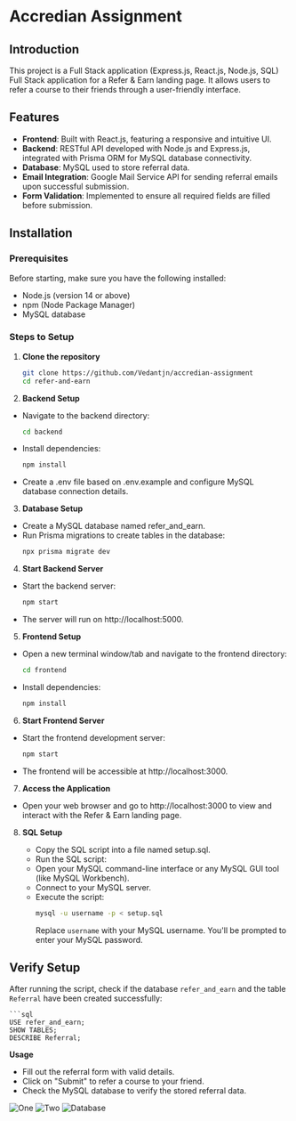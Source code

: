# Accredian Assignment

## Introduction
This project is a Full Stack application (Express.js, React.js, Node.js, SQL) Full Stack application for a Refer & Earn landing page. It allows users to refer a course to their friends through a user-friendly interface.

## Features
- **Frontend**: Built with React.js, featuring a responsive and intuitive UI.
- **Backend**: RESTful API developed with Node.js and Express.js, integrated with Prisma ORM for MySQL database connectivity.
- **Database**: MySQL used to store referral data.
- **Email Integration**: Google Mail Service API for sending referral emails upon successful submission.
- **Form Validation**: Implemented to ensure all required fields are filled before submission.

## Installation

### Prerequisites
Before starting, make sure you have the following installed:
- Node.js (version 14 or above)
- npm (Node Package Manager)
- MySQL database

### Steps to Setup

1. **Clone the repository**
   ```bash
   git clone https://github.com/Vedantjn/accredian-assignment
   cd refer-and-earn

2. **Backend Setup**

- Navigate to the backend directory:
    ```bash
    cd backend
- Install dependencies:
    ```bash
    npm install
- Create a .env file based on .env.example and configure MySQL database connection details.

3. **Database Setup**

- Create a MySQL database named refer_and_earn.
- Run Prisma migrations to create tables in the database:
    ```bash
    npx prisma migrate dev

4. **Start Backend Server**

- Start the backend server:
    ```bash
    npm start
- The server will run on http://localhost:5000.

5. **Frontend Setup**

- Open a new terminal window/tab and navigate to the frontend directory:
    ```bash
    cd frontend
- Install dependencies:
    ```bash
    npm install

6. **Start Frontend Server**

- Start the frontend development server:
    ```bash
    npm start
- The frontend will be accessible at http://localhost:3000.

7. **Access the Application**

- Open your web browser and go to http://localhost:3000 to view and interact with the Refer & Earn landing page.

8. **SQL Setup**

   - Copy the SQL script into a file named setup.sql.
   - Run the SQL script:
   - Open your MySQL command-line interface or any MySQL GUI tool (like MySQL Workbench).
   - Connect to your MySQL server.
   - Execute the script:
     ```bash
     mysql -u username -p < setup.sql
     ```
     Replace `username` with your MySQL username. You'll be prompted to enter your MySQL password.

## Verify Setup

After running the script, check if the database `refer_and_earn` and the table `Referral` have been created successfully:

    ```sql
    USE refer_and_earn;
    SHOW TABLES;
    DESCRIBE Referral;

**Usage**

- Fill out the referral form with valid details.
- Click on "Submit" to refer a course to your friend.
- Check the MySQL database to verify the stored referral data.

![One](./backend/one.png)
![Two](./backend/two.png)
![Database](./backend/sql.png)
